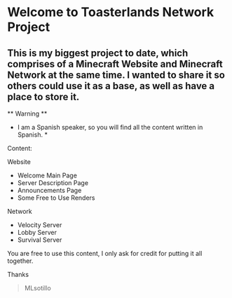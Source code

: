 # Welcome to Toasterlands Network Project

## This is my biggest project to date, which comprises of a Minecraft Website and Minecraft Network at the same time. I wanted to share it so others could use it as a base, as well as have a place to store it.

** Warning **
 
 * I am a Spanish speaker, so you will find all the content written in Spanish. *

Content:

Website

- Welcome Main Page
- Server Description Page
- Announcements Page
- Some Free to Use Renders

Network

- Velocity Server
- Lobby Server
- Survival Server

You are free to use this content, I only ask for credit for putting it all together.

Thanks

> MLsotillo
